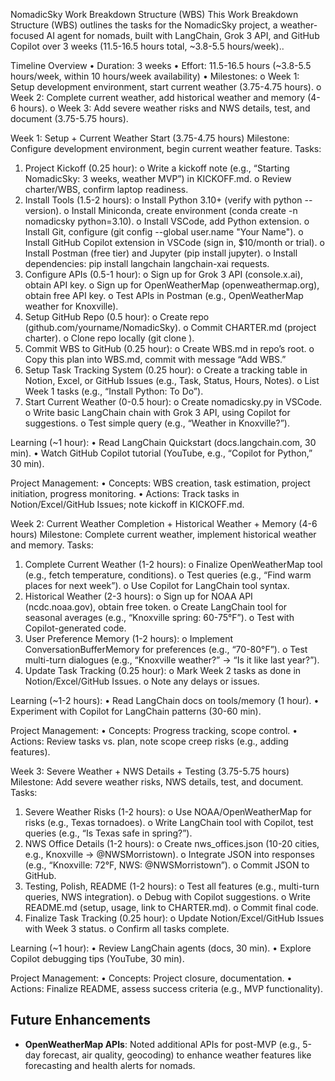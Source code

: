 NomadicSky Work Breakdown Structure (WBS)
This Work Breakdown Structure (WBS) outlines the tasks for the NomadicSky project, a weather-focused AI agent for nomads, built with LangChain, Grok 3 API, and GitHub Copilot over 3 weeks (11.5-16.5 hours total, ~3.8-5.5 hours/week)..

Timeline Overview
•	Duration: 3 weeks
•	Effort: 11.5-16.5 hours (~3.8-5.5 hours/week, within 10 hours/week availability)
•	Milestones:
o	Week 1: Setup development environment, start current weather (3.75-4.75 hours).
o	Week 2: Complete current weather, add historical weather and memory (4-6 hours).
o	Week 3: Add severe weather risks and NWS details, test, and document (3.75-5.75 hours).

Week 1: Setup + Current Weather Start (3.75-4.75 hours)
Milestone: Configure development environment, begin current weather feature.
Tasks:
1.	Project Kickoff (0.25 hour):
o	Write a kickoff note (e.g., “Starting NomadicSky: 3 weeks, weather MVP”) in KICKOFF.md.
o	Review charter/WBS, confirm laptop readiness.
2.	Install Tools (1.5-2 hours):
o	Install Python 3.10+ (verify with python --version).
o	Install Miniconda, create environment (conda create -n nomadicsky python=3.10).
o	Install VSCode, add Python extension.
o	Install Git, configure (git config --global user.name "Your Name").
o	Install GitHub Copilot extension in VSCode (sign in, $10/month or trial).
o	Install Postman (free tier) and Jupyter (pip install jupyter).
o	Install dependencies: pip install langchain langchain-xai requests.
3.	Configure APIs (0.5-1 hour):
o	Sign up for Grok 3 API (console.x.ai), obtain API key.
o	Sign up for OpenWeatherMap (openweathermap.org), obtain free API key.
o	Test APIs in Postman (e.g., OpenWeatherMap weather for Knoxville).
4.	Setup GitHub Repo (0.5 hour):
o	Create repo (github.com/yourname/NomadicSky).
o	Commit CHARTER.md (project charter).
o	Clone repo locally (git clone <repo-url>).
5.	Commit WBS to GitHub (0.25 hour):
o	Create WBS.md in repo’s root.
o	Copy this plan into WBS.md, commit with message “Add WBS.”
6.	Setup Task Tracking System (0.25 hour):
o	Create a tracking table in Notion, Excel, or GitHub Issues (e.g., Task, Status, Hours, Notes).
o	List Week 1 tasks (e.g., “Install Python: To Do”).
7.	Start Current Weather (0-0.5 hour):
o	Create nomadicsky.py in VSCode.
o	Write basic LangChain chain with Grok 3 API, using Copilot for suggestions.
o	Test simple query (e.g., “Weather in Knoxville?”).

Learning (~1 hour):
•	Read LangChain Quickstart (docs.langchain.com, 30 min).
•	Watch GitHub Copilot tutorial (YouTube, e.g., “Copilot for Python,” 30 min).

Project Management:
•	Concepts: WBS creation, task estimation, project initiation, progress monitoring.
•	Actions: Track tasks in Notion/Excel/GitHub Issues; note kickoff in KICKOFF.md.

Week 2: Current Weather Completion + Historical Weather + Memory (4-6 hours)
Milestone: Complete current weather, implement historical weather and memory.
Tasks:
1.	Complete Current Weather (1-2 hours):
o	Finalize OpenWeatherMap tool (e.g., fetch temperature, conditions).
o	Test queries (e.g., “Find warm places for next week”).
o	Use Copilot for LangChain tool syntax.
2.	Historical Weather (2-3 hours):
o	Sign up for NOAA API (ncdc.noaa.gov), obtain free token.
o	Create LangChain tool for seasonal averages (e.g., “Knoxville spring: 60-75°F”).
o	Test with Copilot-generated code.
3.	User Preference Memory (1-2 hours):
o	Implement ConversationBufferMemory for preferences (e.g., “70-80°F”).
o	Test multi-turn dialogues (e.g., “Knoxville weather?” -> “Is it like last year?”).
4.	Update Task Tracking (0.25 hour):
o	Mark Week 2 tasks as done in Notion/Excel/GitHub Issues.
o	Note any delays or issues.

Learning (~1-2 hours):
•	Read LangChain docs on tools/memory (1 hour).
•	Experiment with Copilot for LangChain patterns (30-60 min).

Project Management:
•	Concepts: Progress tracking, scope control.
•	Actions: Review tasks vs. plan, note scope creep risks (e.g., adding features).

Week 3: Severe Weather + NWS Details + Testing (3.75-5.75 hours)
Milestone: Add severe weather risks, NWS details, test, and document.
Tasks:
1.	Severe Weather Risks (1-2 hours):
o	Use NOAA/OpenWeatherMap for risks (e.g., Texas tornadoes).
o	Write LangChain tool with Copilot, test queries (e.g., “Is Texas safe in spring?”).
2.	NWS Office Details (1-2 hours):
o	Create nws_offices.json (10-20 cities, e.g., Knoxville -> @NWSMorristown).
o	Integrate JSON into responses (e.g., “Knoxville: 72°F, NWS: @NWSMorristown”).
o	Commit JSON to GitHub.
3.	Testing, Polish, README (1-2 hours):
o	Test all features (e.g., multi-turn queries, NWS integration).
o	Debug with Copilot suggestions.
o	Write README.md (setup, usage, link to CHARTER.md).
o	Commit final code.
4.	Finalize Task Tracking (0.25 hour):
o	Update Notion/Excel/GitHub Issues with Week 3 status.
o	Confirm all tasks complete.

Learning (~1 hour):
•	Review LangChain agents (docs, 30 min).
•	Explore Copilot debugging tips (YouTube, 30 min).

Project Management:
•	Concepts: Project closure, documentation.
•	Actions: Finalize README, assess success criteria (e.g., MVP functionality).

## Future Enhancements
- **OpenWeatherMap APIs**: Noted additional APIs for post-MVP (e.g., 5-day forecast, air quality, geocoding) to enhance weather features like forecasting and health alerts for nomads.